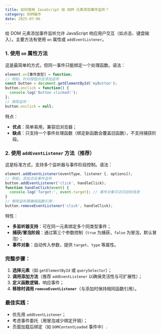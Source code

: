 ```yaml
---
title: 如何使用 JavaScript 给 DOM 元素添加事件监听？
category: DOM操作
date: 2025-07-06
---
```

给 DOM 元素添加事件监听允许 JavaScript 响应用户交互（如点击、键盘输入）。主要方法有使用 `on` 属性或 `addEventListener`。  

### 1. 使用 `on` 属性方法  
这是最简单的方式，但同一事件只能绑定一个处理函数。语法：  

```javascript
element.on[事件类型] = function;
// 例如，针对按钮点击添加监听
const button = document.getElementById('myButton');
button.onclick = function() {
  console.log('Button clicked!');
};
// 移除监听：
button.onclick = null;
```  
特点：  
- **优点**：简单易用，兼容旧浏览器；  
- **缺点**：只支持一个事件处理函数（绑定新函数会覆盖旧函数），不支持捕获阶段。  

### 2. 使用 `addEventListener` 方法（推荐）  
这是标准方式，支持多个监听器与事件阶段控制。语法：  

```javascript
element.addEventListener(eventType, listener [, options]);
// 例如，添加点击事件监听
button.addEventListener('click', handleClick);
function handleClick(event) {
  console.log('Target:', event.target); // 事件对象可访问目标信息
}
// 移除监听需确保函数引用：
button.removeEventListener('click', handleClick);
```  
特性：  
- **多监听器支持**：可在同一元素绑定多个同类型事件；  
- **捕获/冒泡阶段**：通过第三个参数控制（`true` 为捕获，`false` 为冒泡，默认冒泡）；  
- **事件对象**：自动传入参数，提供 `target`、`type` 等属性。  

### 完整步骤：
1. **选择元素**（如 `getElementById` 或 `querySelector`）；  
2. **调用添加方法**（推荐 `addEventListener` 以确保灵活性与可扩展性）；  
3. **定义函数逻辑**，响应事件；  
4. **移除时调用 `removeEventListener`**（与添加时保持相同函数引用）。  

### 最佳实践：
- 优先用 `addEventListener`；  
- 考虑事件委托（用冒泡减少绑定开销）；  
- 页面加载后绑定（如 `DOMContentLoaded` 事件中）.  
